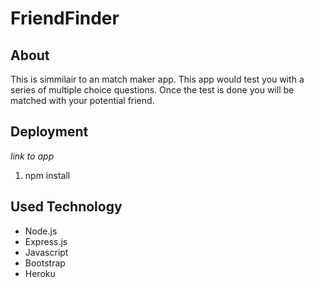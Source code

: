 # FriendFinder
## About
This is simmilair to an match maker app. This app would test you with a series of multiple choice questions. 
Once the test is done you will be matched with your potential friend. 

## Deployment
*link to app*
1. npm install

## Used Technology
* Node.js
* Express.js
* Javascript
* Bootstrap
* Heroku
